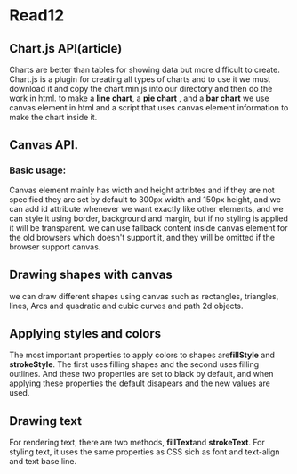 # Read12

## Chart.js API(article)
Charts are better than tables for showing data but more difficult to create. Chart.js is a plugin for creating all types of charts and to use it we must download it and copy the chart.min.js into our directory and then do the work in html.
to make a **line chart**, a **pie chart** , and a **bar chart** we use canvas element in html and a script that uses canvas element information to make the chart inside it.

## Canvas API.
### Basic usage:
Canvas element mainly has width and height attribtes and if they are not specified they are set by default to 300px width and 150px height, and we can add id attribute whenever we want exactly like other elements, and we can style it using border, background and margin, but if no styling is applied it will be transparent.
we can use fallback content inside canvas element for the old browsers which doesn't support it, and they will be omitted if the browser support canvas.

## Drawing shapes with canvas
we can draw different shapes using canvas such as rectangles, triangles, lines, Arcs and quadratic and cubic curves and path 2d objects.
## Applying styles and colors
The most important properties to apply colors to shapes are**fillStyle** and **strokeStyle**. The first uses filling shapes and the second uses filling outlines. And these two properties are set to black by default, and when applying these properties the default disapears and the new values are used.

## Drawing text
For rendering text, there are two methods, **fillText**and **strokeText**. For styling text, it uses the same properties as CSS sich as font and text-align and text base line.